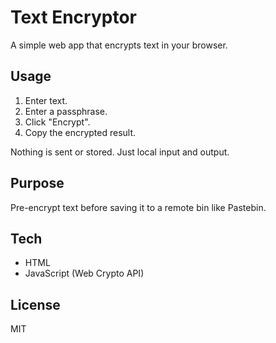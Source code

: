 # Text Encryptor

A simple web app that encrypts text in your browser.

## Usage

1. Enter text.
2. Enter a passphrase.
3. Click "Encrypt".
4. Copy the encrypted result.

Nothing is sent or stored. Just local input and output.

## Purpose

Pre-encrypt text before saving it to a remote bin like Pastebin.

## Tech

- HTML
- JavaScript (Web Crypto API)

## License

MIT
